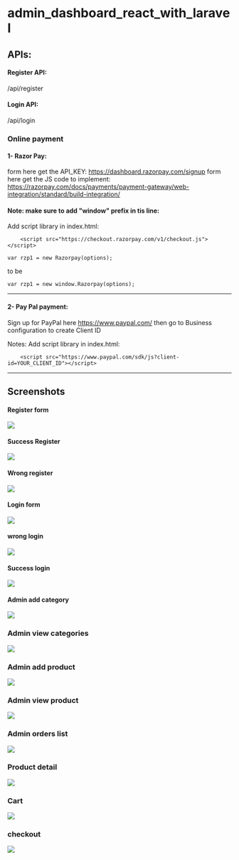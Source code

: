 # admin_dashboard_react_with_laravel

## APIs:
#### Register API:
/api/register

#### Login API:
/api/login

### Online payment
#### 1- Razor Pay:
form here get the API_KEY: https://dashboard.razorpay.com/signup
form here get the JS code to implement: https://razorpay.com/docs/payments/payment-gateway/web-integration/standard/build-integration/

#### Note: make sure to add "window" prefix in tis line:
Add script library in index.html:
```
    <script src="https://checkout.razorpay.com/v1/checkout.js"></script>
```
```
var rzp1 = new Razorpay(options);
```
to be
```
var rzp1 = new window.Razorpay(options);
```
<hr/>

#### 2- Pay Pal payment:
Sign up for PayPal here https://www.paypal.com/
then go to Business configuration to create Client ID

Notes:
Add script library in index.html:
```
    <script src="https://www.paypal.com/sdk/js?client-id=YOUR_CLIENT_ID"></script>
```


<hr/>

#####
## Screenshots

#### Register form
<img src="/screenshots/Register.png">

#### Success Register
<img src="/screenshots/success register.png">

#### Wrong register
<img src="/screenshots/validation error.png">

#### Login form
<img src="/screenshots/Login.png">

#### wrong login
<img src="/screenshots/Login wrong email or password.png">

#### Success login
<img src="/screenshots/Success login.png">

#### Admin add category
<img src="/screenshots/Admin_add_category.png">

### Admin view categories
<img src="/screenshots/admin category list.png">

### Admin add product
<img src="/screenshots/admin category list.png">

### Admin view product
<img src="/screenshots/admin product list.png">

### Admin orders list
<img src="/screenshots/admin order list.png">

### Product detail
<img src="/screenshots/product details.png">

### Cart
<img src="/screenshots/cart.png">

### checkout
<img src="/screenshots/checkout.png">
